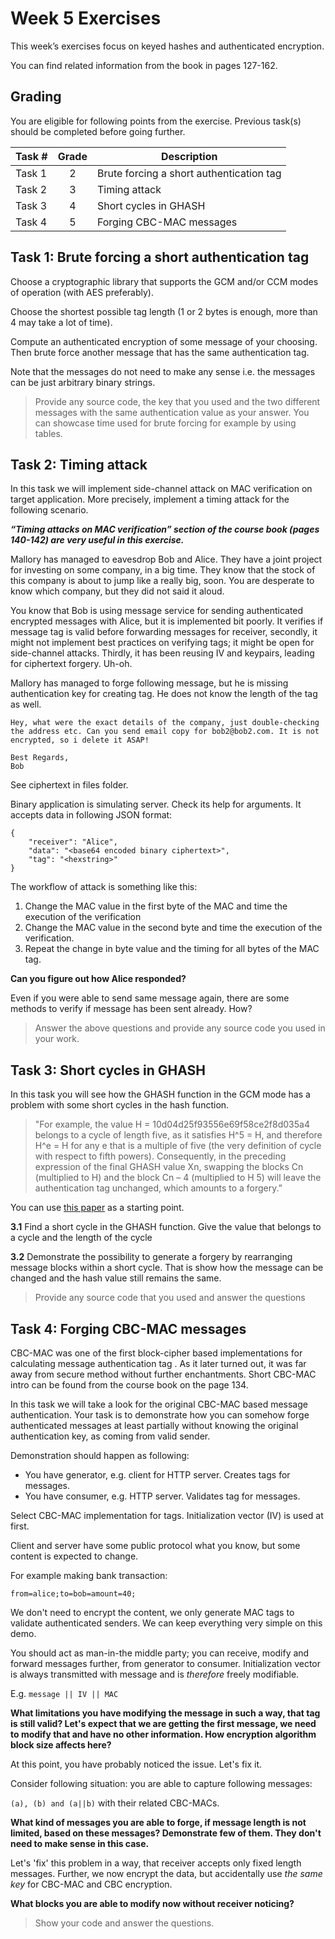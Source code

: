 # Week 5 Exercises

This week’s exercises focus on keyed hashes and authenticated encryption.

You can find related information from the book in pages 127-162. 

## Grading

You are eligible for following points from the exercise. Previous task(s) should be completed before going further.

Task #|Grade|Description|
-----|:---:|-----------|
Task 1 | 2 | Brute forcing a short authentication tag 
Task 2 | 3 | Timing attack
Task 3 | 4 | Short cycles in GHASH
Task 4 | 5 | Forging CBC-MAC messages

## Task 1: Brute forcing a short authentication tag

Choose a cryptographic library that supports the GCM and/or CCM modes of operation (with AES preferably). 

Choose the shortest possible tag length (1 or 2 bytes is enough, more than 4 may take a lot of time).

Compute an authenticated encryption of some message of your choosing. Then brute force another message that has the same authentication tag. 

Note that the messages do not need to make any sense i.e. the messages can be just arbitrary binary strings.

> Provide any source code, the key that you used and the two different messages with the same authentication value as your answer. You can showcase time used for brute forcing for example by using tables.


## Task 2: Timing attack

In this task we will implement side-channel attack on MAC verification on target application. More precisely, implement a timing attack for the following scenario. 

***“Timing attacks on MAC verification” section of the course book (pages 140-142)  are very useful in this exercise.***

Mallory has managed to eavesdrop Bob and Alice. They have a joint project for investing on some company, in a big time. They know that the stock of this company is about to jump like a really big, soon. You are desperate to know which company, but they did not said it aloud.

You know that Bob is using message service for sending authenticated encrypted messages with Alice, but it is implemented bit poorly. It verifies if message tag is valid before forwarding messages for receiver, secondly, it might not implement best practices on verifying tags; it might be open for side-channel attacks. Thirdly, it has been reusing IV and keypairs, leading for ciphertext forgery. Uh-oh.

Mallory has managed to forge following message, but he is missing authentication key for creating tag. He does not know the length of the tag as well.

```
Hey, what were the exact details of the company, just double-checking the address etc. Can you send email copy for bob2@bob2.com. It is not encrypted, so i delete it ASAP!

Best Regards,
Bob
```
See ciphertext in files folder.

Binary application is simulating server. Check its help for arguments. It accepts data in following JSON format:
```
{
    "receiver": "Alice",
    "data": "<base64 encoded binary ciphertext>",
    "tag": "<hexstring>"
}
```
The workflow of attack is something like this:

  1. Change the MAC value in the first byte of the MAC and time the execution of the verification
  2. Change the MAC value in the second byte and time the execution of the verification.
  3. Repeat the change in byte value and the timing for all bytes of the MAC tag.

**Can you figure out how Alice responded?**

Even if you were able to send same message again, there are some methods to verify if message has been sent already. How?

> Answer the above questions and provide any source code you used in your work.

## Task 3: Short cycles in GHASH 
In this task you will see how the GHASH function in the GCM mode has a problem with some short cycles in the hash function.

>"For example, the value H = 10d04d25f93556e69f58ce2f8d035a4 belongs to a cycle of length five, as it satisfies H^5 = H, and therefore H^e = H for any e that is a multiple of five (the very definition of cycle with respect to fifth powers). Consequently, in the preceding expression of the final GHASH value Xn, swapping the blocks Cn (multiplied to H) and the block Cn – 4 (multiplied to H 5) will leave the authentication tag unchanged, which amounts to a forgery.” 

You can use [this paper](https://eprint.iacr.org/2011/202.pdf) as a starting point.

**3.1** Find a short cycle in the GHASH function. Give the value that belongs to a cycle and the length of the cycle

**3.2** Demonstrate the possibility to generate a forgery by rearranging message blocks within a short cycle. That is show how the message can be changed and the hash value still remains the same.

>Provide any source code that you used and answer the questions

## Task 4: Forging CBC-MAC messages

CBC-MAC was one of the first block-cipher based implementations for calculating message authentication tag . As it later turned out, it was far away from secure method without further enchantments. Short CBC-MAC intro can be found from the course book on the page 134.

In this task we will take a look for the original CBC-MAC based message authentication. Your task is to demonstrate how you can somehow forge authenticated messages at least partially without knowing the original authentication key, as coming from valid sender. 

Demonstration should happen as following:

  * You have generator, e.g. client for HTTP server. Creates tags for messages.
  * You have consumer, e.g. HTTP server. Validates tag for messages.

Select CBC-MAC implementation for tags. Initialization vector (IV) is used at first.

Client and server have some public protocol what you know, but some content is expected to change. 

For example making bank transaction:

```
from=alice;to=bob=amount=40;
```

We don't need to encrypt the content, we only generate MAC tags to validate authenticated senders. We can keep everything very simple on this demo.

You should act as man-in-the middle party; you can receive, modify and forward messages further, from generator to consumer. Initialization vector is always transmitted with message and is *therefore* freely modifiable. 

E.g. `message || IV || MAC`

**What limitations you have modifying the message in such a way, that tag is still valid? Let's expect that we are getting the first message, we need to modify that and have no other information. How encryption algorithm block size affects here?**

At this point, you have probably noticed the issue. Let's fix it.

Consider following situation: you are able to capture following messages:

`(a), (b) and (a||b)` with their related CBC-MACs.

**What kind of messages you are able to forge, if message length is not limited, based on these messages? Demonstrate few of them. They don't need to make sense in this case.**

Let's 'fix' this problem in a way, that receiver accepts only fixed length messages. Further, we now encrypt the data, but accidentally use *the same key* for CBC-MAC and CBC encryption.

**What blocks you are able to modify now without receiver noticing?**

> Show your code and answer the questions.
